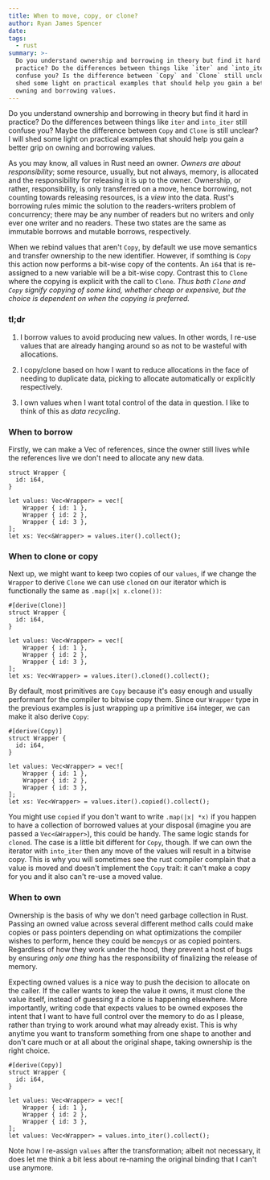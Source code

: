 ```yaml
---
title: When to move, copy, or clone?
author: Ryan James Spencer
date:
tags:
  - rust
summary: >-
  Do you understand ownership and borrowing in theory but find it hard in
  practice? Do the differences between things like `iter` and `into_iter` still
  confuse you? Is the difference between `Copy` and `Clone` still unclear? I will
  shed some light on practical examples that should help you gain a better grip on
  owning and borrowing values.
---
```


Do you understand ownership and borrowing in theory but find it hard in
practice? Do the differences between things like `iter` and `into_iter` still
confuse you? Maybe the difference between `Copy` and `Clone` is still unclear? I
will shed some light on practical examples that should help you gain a better
grip on owning and borrowing values.

As you may know, all values in Rust need an owner. *Owners are about
responsibility*; some resource, usually, but not always, memory, is allocated and
the responsibility for releasing it is up to the owner. Ownership, or rather,
responsibility, is only transferred on a move, hence borrowing, not counting
towards releasing resources, is a *view* into the data. Rust's borrowing rules
mimic the solution to the readers-writers problem of concurrency; there may be
any number of readers but no writers and only ever one writer and no readers.
These two states are the same as immutable borrows and mutable borrows,
respectively.

When we rebind values that aren't `Copy`, by default we use move semantics and
transfer ownership to the new identifier. However, if somthing is `Copy` this
action now performs a bit-wise copy of the contents. An `i64` that is
re-assigned to a new variable will be a bit-wise copy. Contrast this to `Clone`
where the copying is explicit with the call to `Clone`. *Thus both `Clone` and
`Copy` signify copying of some kind, whether cheap or expensive, but the choice
is dependent on when the copying is preferred.*

### tl;dr

1. I borrow values to avoid producing new values. In other words, I re-use
   values that are already hanging around so as not to be wasteful with
   allocations.

2. I copy/clone based on how I want to reduce allocations in the face of needing
   to duplicate data, picking to allocate automatically or explicitly respectively.

3. I own values when I want total control of the data in question. I like to
   think of this as *data recycling*.

### When to borrow

Firstly, we can make a Vec of references, since the owner still lives while the
references live we don't need to allocate any new data.


```
struct Wrapper {
  id: i64,
}

let values: Vec<Wrapper> = vec![
    Wrapper { id: 1 },
    Wrapper { id: 2 },
    Wrapper { id: 3 },
];
let xs: Vec<&Wrapper> = values.iter().collect();
```

### When to clone or copy

Next up, we might want to keep two copies of our `values`, if we change the
`Wrapper` to derive `Clone` we can use `cloned` on our iterator which is
functionally the same as `.map(|x| x.clone())`:

```
#[derive(Clone)]
struct Wrapper {
  id: i64,
}

let values: Vec<Wrapper> = vec![
    Wrapper { id: 1 },
    Wrapper { id: 2 },
    Wrapper { id: 3 },
];
let xs: Vec<Wrapper> = values.iter().cloned().collect();
```

By default, most primitives are `Copy` because it's easy enough and usually
performant for the compiler to bitwise copy them. Since our `Wrapper` type in
the previous examples is just wrapping up a primitive `i64` integer, we can make
it also derive `Copy`:

```
#[derive(Copy)]
struct Wrapper {
  id: i64,
}

let values: Vec<Wrapper> = vec![
    Wrapper { id: 1 },
    Wrapper { id: 2 },
    Wrapper { id: 3 },
];
let xs: Vec<Wrapper> = values.iter().copied().collect();
```

You might use `copied` if you don't want to write `.map(|x| *x)` if you happen
to have a collection of borrowed values at your disposal (imagine you are passed
a `Vec<&Wrapper>`), this could be handy. The same logic stands for `cloned`. The
case is a little bit different for `Copy`, though. If we can own the iterator
with `into_iter` then any move of the values will result in a bitwise copy. This
is why you will sometimes see the rust compiler complain that a value is moved
and doesn't implement the `Copy` trait: it can't make a copy for you and it also
can't re-use a moved value.

### When to own

Ownership is the basis of why we don't need garbage collection in Rust. Passing
an owned value across several different method calls could make copies or pass
pointers depending on what optimizations the compiler wishes to perform, hence
they could be `memcpy`s or as copied pointers. Regardless of how they work under
the hood, they prevent a host of bugs by ensuring _only one thing_ has the
responsibility of finalizing the release of memory.

Expecting owned values is a nice way to push the decision to allocate on the
caller. If the caller wants to keep the value it owns, it must clone the value
itself, instead of guessing if a clone is happening elsewhere. More importantly,
writing code that expects values to be owned exposes the intent that I want to
have full control over the memory to do as I please, rather than trying to work
around what may already exist. This is why anytime you want to transform
something from one shape to another and don't care much or at all about the
original shape, taking ownership is the right choice.

```
#[derive(Copy)]
struct Wrapper {
  id: i64,
}

let values: Vec<Wrapper> = vec![
    Wrapper { id: 1 },
    Wrapper { id: 2 },
    Wrapper { id: 3 },
];
let values: Vec<Wrapper> = values.into_iter().collect();
```

Note how I re-assign `values` after the transformation; albeit not necessary, it
does let me think a bit less about re-naming the original binding that I can't
use anymore.

